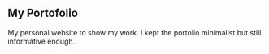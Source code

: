 My Portofolio
---

My personal website to show my work. I kept the portolio minimalist but still informative enough.
